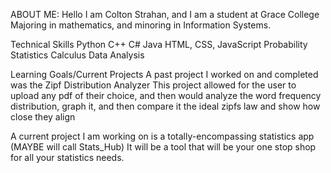 ABOUT ME:
Hello I am Colton Strahan, and I am a student at Grace College Majoring in mathematics, and minoring in Information Systems. 

Technical Skills 
Python
C++ 
C#
Java
HTML, CSS, JavaScript
Probability 
Statistics
Calculus
Data Analysis

Learning Goals/Current Projects
A past project I worked on and completed was the Zipf Distribution Analyzer 
This project allowed for the user to upload any pdf of their choice, and then would analyze the word frequency distribution, graph it, and then compare it the ideal zipfs law and show how close they align

A current project I am working on is a totally-encompassing statistics app (MAYBE will call Stats_Hub)
It will be a tool that will be your one stop shop for all your statistics needs. 